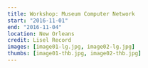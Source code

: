 ```yaml
---
title: Workshop: Museum Computer Network
start: "2016-11-01"
end: "2016-11-04"
location: New Orleans
credit: Lisel Record 
images: [image01-lg.jpg, image02-lg.jpg]
thumbs: [image01-thb.jpg, image02-thb.jpg]
---
```

